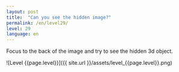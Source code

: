```yaml
---
layout: post
title:  "Can you see the hidden image?"
permalink: /en/level29/
level: 29
language: en
---
```

Focus to the back of the image and try to see the hidden 3d object.

![Level {{page.level}}]({{ site.url }}/assets/level_{{page.level}}.png)